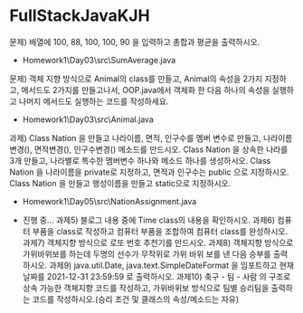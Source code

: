 <h1>FullStackJavaKJH</h1>

문제) 배열에 100, 88, 100, 100, 90 을 입력하고 총합과 평균을 출력하시오.
 - Homework1\Day03\src\SumAverage.java

문제) 객체 지향 방식으로 Animal의 class를 만들고, Animal의 속성을 2가지 지정하고, 메서드도 2가지를 만들고나서, OOP.java에서 객체화 한 다음 하나의 속성을 실행하고 나머지 메서드도 실행하는 코드를 작성하세요.
 - Homework1\Day03\src\Animal.java

과제) Class Nation 을 만들고 나라이름, 면적, 인구수를 멤버 변수로 만들고, 나라이름변경(), 면적변경(), 인구수변경() 메소드를 만드시오. Class Nation 을 상속한 나라를 3개 만들고, 나라별로 특수한 멤버변수 하나와 메소드 하나를 생성하시오. Class Nation 을 나라이름을 private로 지정하고, 면적과 인구수는 public 으로 지정하시오. Class Nation 을 만들고 행성이름을 만들고 static으로 지정하시오.
 - Homework1\Day05\src\NationAssignment.java



 - 진행 중...
과제5) 블로그 내용 중에 Time class의 내용을 확인하시오.
과제6) 컴퓨터 부품을 class로 작성하고 컴퓨터 부품을 조합하여 컴퓨터 class를 완성하시오.
과제7) 객체지향 방식으로 로또 번호 추천기를 만드시오.
과제8) 객체지향 방식으로 가위바위보를 하는데 두명의 선수가 무작위로 가위 바위 보를 낸 다음 승부를 출력하시오.
과제9) java.util.Date, java.text.SimpleDateFormat 을 임포트하고 현재 날짜를 2021-12-31 23:59:59 로 출력하시오.
과제10) 축구 - 팀 - 사람 의 구조로 상속 가능한 객체지향 코드를 작성하고, 가위바위보 방식으로 팀별 승리팀을 출력하는 코드를 작성하시오.(승리 조건 및 클래스의 속성/메소드는 자유)